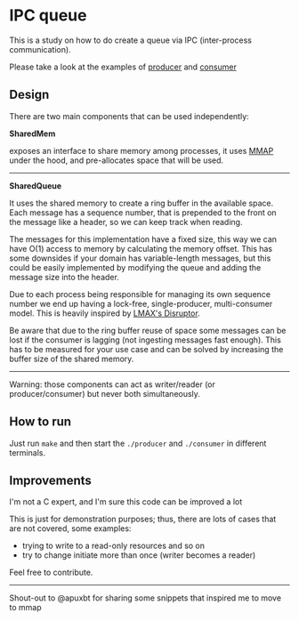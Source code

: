 # IPC queue

This is a study on how to do create a queue via IPC (inter-process communication).

Please take a look at the examples of [producer](./producer.c) and [consumer](./consumer.c)

## Design

There are two main components that can be used independently:

**SharedMem** 

exposes an interface to share memory among processes, 
it uses [MMAP](https://en.wikipedia.org/wiki/Mmap) under the hood, and pre-allocates space that will be used.

---

**SharedQueue** 

It uses the shared memory to create a ring buffer in the available space.
Each message has a sequence number, that is prepended to the front on the message like a header, so we can keep track when reading.

The messages for this implementation have a fixed size, this way we can have O(1) access to memory by calculating the memory offset. 
This has some downsides if your domain has variable-length messages, but this could be easily implemented by modifying the queue and adding the message size into the header.

Due to each process being responsible for managing its own sequence number we end up having a lock-free, single-producer, multi-consumer model.
This is heavily inspired by [LMAX's Disruptor](https://lmax-exchange.github.io/disruptor/).

Be aware that due to the ring buffer reuse of space some  messages can be lost if the consumer is lagging (not ingesting messages fast enough).
This has to be measured for your use case and can be solved by increasing the buffer size of the shared memory. 

---

Warning: those components can act as writer/reader (or producer/consumer) but never both simultaneously.

## How to run

Just run `make` and then start the `./producer` and `./consumer` in different terminals.

## Improvements

I'm not a C expert, and I'm sure this code can be improved a lot

This is just for demonstration purposes; thus, there are lots of cases that are not covered, some examples: 
* trying to write to a read-only resources and so on
* try to change initiate more than once (writer becomes a reader)

Feel free to contribute.

---

Shout-out to @apuxbt for sharing some snippets that inspired me to move to mmap
